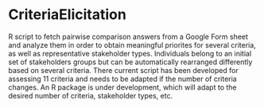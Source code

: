 # CriteriaElicitation

R script to fetch pairwise comparison answers from a Google Form sheet and analyze them in order to obtain meaningful priorites for several criteria, as well as representative stakeholder types. Individuals belong to an initial set of stakeholders groups but can be automatically rearranged differently based on several criteria. There current script has been developed for assessing 11 criteria and needs to be adapted if the number of criteria changes. An R package is under development, which will adapt to the desired number of criteria, stakeholder types, etc.
